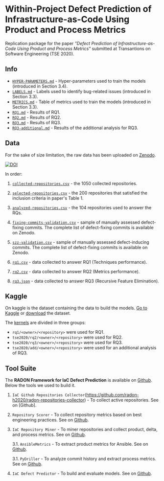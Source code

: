 # Within-Project Defect Prediction of Infrastructure-as-Code Using Product and Process Metrics

Replication package for the paper *"Defect Prediction of Infrastructure-as-Code Using Product and Process Metrics"* submitted at Transantions on Software Engineering (TSE 2020).

## Info

* [`HYPER-PARAMETERS.md`](HYPER-PARAMETERS.md) - Hyper-parameters used to train the models (introduced in Section 3.4).
* [`LABELS.md`](LABELS.md) - Labels used to identify bug-related issues (introduced in Section 3.3).
* [`METRICS.md`](METRICS.md) - Table of metrics used to train the models (introduced in Section 3.3).
* [`RQ1.md`](RQ1.md) - Results of RQ1.
* [`RQ2.md`](RQ2.md) - Results of RQ2.
* [`RQ3.md`](RQ3.md) - Results of RQ3.
* [`RQ3-additional.md`](RQ3-additional.md) - Results of the additional analysis for RQ3.


## Data

For the sake of size limitation, the raw data has been uploaded on [Zenodo](https://doi.org/10.5281/zenodo.4299908).

[![DOI](https://zenodo.org/badge/DOI/10.5281/zenodo.4299908.svg)](https://doi.org/10.5281/zenodo.4299908)


In order:

1. [`collected-repositories.csv`](collected-repositories.csv) - the 1050 collected repositories.

2. [`selected-repositories.csv`](selected-repositories.csv) - the 200 repositories that satisfied the inclusion criteria in paper's Table 1.

3. [`analyzed-repositories.csv`](analyzed-repositories.csv) - the 104 repositories used to answer the RQs.

4. [`fixing-commits-validation.csv`](fixing-commits-validation.csv) - sample of manually assessed defect-fixing commits. The complete list of defect-fixing commits is available on Zenodo.

5. [`szz-validation.csv`](szz-validation.csv) - sample of manually assessed defect-inducing commits. The complete list of defect-fixing commits is available on Zenodo.

6. [`rq1.csv`](rq1.csv) - data collected to answer RQ1 (Techniques performance).

7. [`rq2.csv`](rq2.csv) - data collected to answer RQ2 (Metrics performance).

8. [`rq3.json`](rq3.json) - data collected to answer RQ3 (Recursive Feature Elimination).



## Kaggle
On kaggle is the dataset containing the data to build the models. [Go to Kaggle](https://www.kaggle.com/stefadp/ansibledefectsprediction/) or [download](https://www.kaggle.com/stefadp/ansibledefectsprediction/download) the dataset.


The [kernels](https://www.kaggle.com/stefadp/ansibledefectsprediction/kernels?sortBy=hotness&group=everyone&pageSize=20&datasetId=591542) are divided in three groups:

* `rq1/<owner>/<repository>` were used for RQ1.
* `tse2020/rq2/<owner>/<repository>` were used for RQ2.
* `tse2020/rq3/<owner>/<repository>` were used for RQ3.
* `tse2020/add/<owner>/<repository>` were used for an additional analysis of RQ3.



## Tool Suite

The **RADON Framework for IaC Defect Prediction** is available on [Github](https://github.com/radon-h2020/radon-defect-prediction-api).
Below the tools we used to build it.


1. `IaC Github Repositories Collector`(https://github.com/radon-h2020/radon-repositories-collector) - To collect active repositories. 
See on [Github].

2. `Repository Scorer` - To collect repository metrics based on best engineering practices. 
See on [Github](https://github.com/radon-h2020/radon-repository-scorer).

3. `IaC Repository Miner` - To miner repositories and collect product, delta, and process metrics.
See on [Github](https://github.com/radon-h2020/radon-repository-miner).
 
    3.1. `AnsibleMetrics` - To extract product metrics for Ansible.
    See on [Github](https://github.com/radon-h2020/radon-ansible-metrics).
 
    3.1. `PyDriller` - To analyze commit history and extract process metrics.
    See on [Github](https://github.com/ishepard/pydriller).

4. `IaC Defect Predictor` - To build and evaluate models. See on [Github](https://github.com/radon-h2020/radon-defect-prediction-cli).




